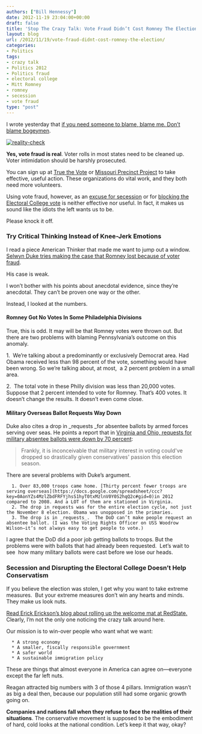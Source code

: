 ```yaml
---
authors: ["Bill Hennessy"]
date: 2012-11-19 23:04:00+00:00
draft: false
title: 'Stop The Crazy Talk: Vote Fraud Didn’t Cost Romney The Election'
layout: blog
url: /2012/11/19/vote-fraud-didnt-cost-romney-the-election/
categories:
- Politics
tags:
- crazy talk
- Politics 2012
- Politics fraud
- electoral college
- Mitt Romney
- romney
- secession
- vote fraud
type: "post"
---
```


I wrote yesterday that [if you need someone to blame, blame me. Don’t blame bogeymen](https://hennessysview.com/2012/11/18/dear-conservatives-we-are-already-losing-2016/).

[![reality-check](https://ludicrite.files.wordpress.com/2012/11/reality-check_thumb.jpg)
](https://ludicrite.files.wordpress.com/2012/11/reality-check.jpg)

**Yes, vote fraud is real**. Voter rolls in most states need to be cleaned up. Voter intimidation should be harshly prosecuted.

You can sign up at [True the Vote](https://www.truethevote.org) or [Missouri Precinct Project](https://www.moprecinctproject.org/) to take effective, useful action. These organizations do vital work, and they both need more volunteers.

Using vote fraud, however, as an [excuse for secession](https://abcnews.go.com/blogs/politics/2012/11/secession-petitions-gain-clicks-fast/) or for [blocking the Electoral College vote](https://beforeitsnews.com/obama-birthplace-controversy/2012/11/new-strategy-to-stop-the-usurper-urgent-call-to-action-the-house-of-representatives-can-choose-our-next-president-so-if-13-of-the-states-17-do-not-cast-their-electoral-college-votes-then-it-2449480.html) is neither effective nor useful. In fact, it makes us sound like the idiots the left wants us to be.

Please knock it off.


### Try Critical Thinking Instead of Knee-Jerk Emotions


I read a piece American Thinker that made me want to jump out a window. [Selwyn Duke tries making the case that Romney lost because of voter fraud](https://www.americanthinker.com/2012/11/was_the_2012_election_stolen.html#ixzz2CbAkXjbu).

His case is weak.

I won’t bother with his points about anecdotal evidence, since they’re anecdotal. They can’t be proven one way or the other.

Instead, I looked at the numbers.


#### Romney Got No Votes In Some Philadelphia Divisions


True, this is odd. It may will be that Romney votes were thrown out. But there are two problems with blaming Pennsylvania’s outcome on this anomaly.

1.  We’re talking about a predominantly or exclusively Democrat area. Had Obama received less than 98 percent of the vote, something would have been wrong. So we’re talking about, at most,  a 2 percent problem in a small area.

2.  The total vote in these Philly division was less than 20,000 votes. Suppose that 2 percent intended to vote for Romney. That’s 400 votes. It doesn’t change the results. It doesn’t even come close.


#### Military Overseas Ballot Requests Way Down


Duke also cites a drop in _requests _for absentee ballots by armed forces serving over seas. He points a report that in [Virginia and Ohio, requests for military absentee ballots were down by 70 percent](https://www.foxnews.com/politics/2012/10/01/military-ballot-requests-down-in-key-battleground-states/):


> Frankly, it is inconceivable that military interest in voting could've dropped so drastically given conservatives' passion this election season.


There are several problems with Duke’s argument.



	  1. Over 83,000 troops came home. [Thirty percent fewer troops are serving overseas](https://docs.google.com/spreadsheet/ccc?key=0AonYZs4MzlZbdFRFYjhsS1hyT0txMzlnV0Y0S2hqQ2c#gid=0)in 2012 compared to 2008. And a LOT of them are stationed in Virginia.
	  2. The drop in requests was for the entire election cycle, not just the November 8 election. Obama was unopposed in the primaries.
	  3. The drop is in _requests_.  The DoD can’t make people request an absentee ballot. (I was the Voting Rights Officer on USS Woodrow Wilson—it’s not always easy to get people to vote.)

I agree that the DoD did a poor job getting ballots to troops. But the problems were with ballots that had already been requested.  Let’s wait to see  how many military ballots were cast before we lose our heads.


### Secession and Disrupting the Electoral College Doesn’t Help Conservatism


If you believe the election was stolen, I get why you want to take extreme measures.  But your extreme measures don’t win any hearts and minds. They make us look nuts.

[Read Erick Erickson’s blog about rolling up the welcome mat at RedState.](https://www.redstate.com/2012/11/13/is-it-time-to-roll-up-the-welcome-mat-here/) Clearly, I’m not the only one noticing the crazy talk around here.

Our mission is to win-over people who want what we want:



	  * A strong economy
	  * A smaller, fiscally responsible government
	  * A safer world
	  * A sustainable immigration policy

These are things that almost everyone in America can agree on—everyone except the far left nuts.

Reagan attracted big numbers with 3 of those 4 pillars. Immigration wasn’t as big a deal then, because our population still had some organic growth going on.

**Companies and nations fall when they refuse to face the realities of their situations**. The conservative movement is supposed to be the embodiment of hard, cold looks at the national condition. Let’s keep it that way, okay?
